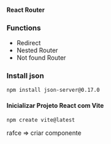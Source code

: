 #### React Router 

### Functions 

- Redirect 
- Nested Router
- Not found Router 

### Install json

```shell
npm install json-server@0.17.0
```

#### Inicializar Projeto React com Vite
```shell
npm create vite@latest
```
rafce => criar componente